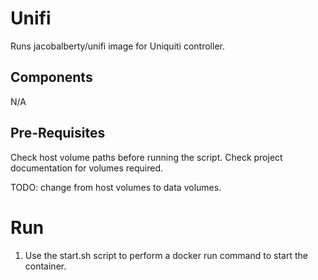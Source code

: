 # Unifi #
Runs jacobalberty/unifi image for Uniquiti controller.

## Components ##
N/A

## Pre-Requisites ##
Check host volume paths before running the script.
Check project documentation for volumes required.

TODO:
change from host volumes to data volumes.

# Run #
1. Use the start.sh script to perform a docker run command to start the container.

